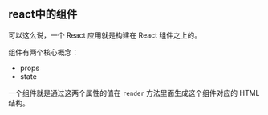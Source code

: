 ## react中的组件

可以这么说，一个 React 应用就是构建在 React 组件之上的。

组件有两个核心概念：

- props
- state

一个组件就是通过这两个属性的值在 `render` 方法里面生成这个组件对应的 HTML 结构。
